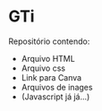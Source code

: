 # GTi
Repositório contendo:
- Arquivo HTML
- Arquivo css
- Link para Canva
- Arquivos de inages
- (Javascript já já...)
